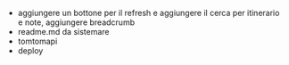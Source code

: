 -   aggiungere un bottone per il refresh e aggiungere il cerca per itinerario e note, aggiungere breadcrumb
-   readme.md da sistemare
-   tomtomapi
-   deploy
